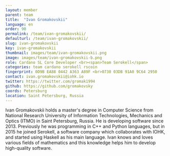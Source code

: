 ```yaml
---
layout: member
parent: team
title:  "Ivan Gromakovskii"
language: en
order: 90
permalink: /team/ivan-gromakovskii/
defaulturl: /team/ivan-gromakovskii/
slug: ivan-gromakovskii
key: ivan-gromakovskii
thumbnail: images/team/ivan-gromakovskii.png
image: images/team/ivan-gromakovskii-b.png
role: Cardano SL Core Developer <br><span>Team Serokell</span>
categories: team cardano serokell rscoin
fingerprint: 0D9B EA88 0442 A363 A89F <br>0730 03DB 91A0 9C64 2950
contact: ivan.gromakovskii@iohk.io
twitter: https://twitter.com/gromak1994
github: https://github.com/gromakovsky
coords: Petersburg
location: Saint Petersburg, Russia
---
```

Ivan Gromakovskii holds a master's degree in Computer Science from National Research University of Information Technologies, Mechanics and Optics (ITMO) in Saint Petersburg, Russia. He is developing software since 2013. Previously he was programming in C++ and Python languages, but in 2015 he joined Serokell, a software company which collaborates with IOHK, and started using Haskell as his main language. Ivan knows and loves various fields of mathematics and this knowledge helps him to develop high-quality software.
